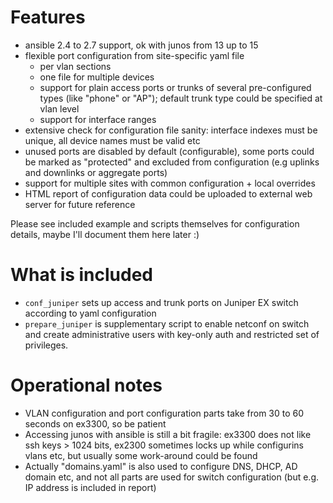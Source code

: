 # Features

- ansible 2.4 to 2.7 support, ok with junos from 13 up to 15
- flexible port configuration from site-specific yaml file
    - per vlan sections
    - one file for multiple devices
    - support for plain access ports or trunks of several pre-configured
      types (like "phone" or "AP"); default trunk type could be specified
      at vlan level
    - support for interface ranges
- extensive check for configuration file sanity: interface indexes must be
  unique, all device names must be valid etc
- unused ports are disabled by default (configurable), some ports could
  be marked as "protected" and excluded from configuration (e.g uplinks and
  downlinks or aggregate ports)
- support for multiple sites with common configuration + local overrides
- HTML report of configuration data could be uploaded to external web server
  for future reference

Please see included example and scripts themselves for configuration details,
maybe I'll document them here later :)

# What is included

- `conf_juniper` sets up access and trunk ports on Juniper EX switch according to yaml configuration
- `prepare_juniper` is supplementary script to enable netconf on switch and create administrative
  users with key-only auth and restricted set of privileges.

# Operational notes
- VLAN configuration and port configuration parts take from 30 to 60 seconds on ex3300, so
  be patient
- Accessing junos with ansible is still a bit fragile: ex3300 does not like ssh keys > 1024 bits,
  ex2300 sometimes locks up while configurins vlans etc, but usually some work-around could be
  found
- Actually "domains.yaml" is also used to configure DNS, DHCP, AD domain etc, and not all
  parts are used for switch configuration (but e.g. IP address is included in report)